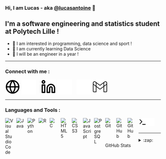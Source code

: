 ### Hi, I am Lucas - aka [@lucasantoine][website] 👋

## I'm a software engineering and statistics student at Polytech Lille !

- 👀 I am interested in programming, data science and sport !
- 🌱 I am currently learning Data Science
- 📅 I will be an engineer in a year !

---

### Connect with me :

[![website](./img/globe-light.svg)](https://lucas-antoine.com#gh-light-mode-only)
[![website](./img/globe-dark.svg)](https://lucas-antoine.com#gh-dark-mode-only)
&nbsp;&nbsp;
[![website](./img/linkedin-light.svg)](https://linkedin.com/in/lucas-antoine-bab549174#gh-light-mode-only)
[![website](./img/linkedin-dark.svg)](https://linkedin.com/in/lucas-antoine-bab549174#gh-dark-mode-only)
&nbsp;&nbsp;
[![website](./img/mail-light.svg)](mailto:lucas.antoine.contact@gmail.com#gh-dark-mode-only)
[![website](./img/mail-dark.svg)](mailto:lucas.antoine.contact@gmail.com#gh-light-mode-only)

---

### Languages and Tools :

[<img align="left" alt="Visual Studio Code" width="26px" src="https://cdn.jsdelivr.net/gh/devicons/devicon/icons/vscode/vscode-original.svg" style="padding-right:10px;" />][git]
[<img align="left" alt="Java" width="26px" src="https://cdn.jsdelivr.net/gh/devicons/devicon/icons/java/java-original.svg" style="padding-right:10px;" />][git]
[<img align="left" alt="Python" width="26px" src="https://cdn.jsdelivr.net/gh/devicons/devicon/icons/python/python-original.svg" style="padding-right:10px;" />][git]
[<img align="left" alt="R" width="26px" src="https://cdn.jsdelivr.net/gh/devicons/devicon/icons/r/r-original.svg" style="padding-right:10px;" />][git]
[<img align="left" alt="C" width="26px" src="https://cdn.jsdelivr.net/gh/devicons/devicon/icons/c/c-original.svg" style="padding-right:10px;" />][git]
[<img align="left" alt="HTML5" width="26px" src="https://cdn.jsdelivr.net/gh/devicons/devicon/icons/html5/html5-original.svg" style="padding-right:10px;" />][git]
[<img align="left" alt="CSS3" width="26px" src="https://cdn.jsdelivr.net/gh/devicons/devicon/icons/css3/css3-original.svg" style="padding-right:10px;" />][git]
[<img align="left" alt="JavaScript" width="26px" src="https://cdn.jsdelivr.net/gh/devicons/devicon/icons/javascript/javascript-original.svg" style="padding-right:10px;" />][git]
[<img align="left" alt="PostgreSQL" width="26px" src="https://cdn.jsdelivr.net/gh/devicons/devicon/icons/postgresql/postgresql-original.svg" style="padding-right:10px;" />][git]
[<img align="left" alt="Git" width="26px" src="https://cdn.jsdelivr.net/gh/devicons/devicon/icons/git/git-original.svg" style="padding-right:10px;" />][git]
[<img align="left" alt="GitHub" width="26px" src="https://user-images.githubusercontent.com/3369400/139447912-e0f43f33-6d9f-45f8-be46-2df5bbc91289.png" style="padding-right:10px;" />](https://github.com/lucasantoine#gh-dark-mode-only)
[<img align="left" alt="GitHub" width="26px" src="https://user-images.githubusercontent.com/3369400/139448065-39a229ba-4b06-434b-bc67-616e2ed80c8f.png" style="padding-right:10px;" />](https://github.com/lucasantoine#gh-light-mode-only)
[<img align="left" alt="Terminal" width="26px" src="./img/terminal-light.svg" />](https://github.com/lucasantoine#gh-light-mode-only)
[<img align="left" alt="Terminal" width="26px" src="./img/terminal-dark.svg" />](https://github.com/lucasantoine#gh-dark-mode-only)

<br />
<br />

---

<details>
  <summary>:zap: GitHub Stats</summary>

  <img align="left" alt="lucasantoine's GitHub Stats" src="https://github-readme-stats.vercel.app/api?username=lucasantoine&show_icons=true&hide_border=false&title_color=ff652f&icon_color=FFE400&bg_color=09131B&text_color=ffffff&border_color=0c1a25" />
</details>

[website]: https://lucas-antoine.com
[git]: https://github.com/lucasantoine
